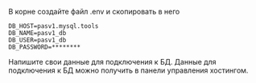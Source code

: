 В корне создайте файл .env и скопировать в него 

```
DB_HOST=pasv1.mysql.tools
DB_NAME=pasv1_db
DB_USER=pasv1_db
DB_PASSWORD=********
```

Напишите свои данные для подключения к БД.
Данные для подключения к БД можно получить в панели управления хостингом.

